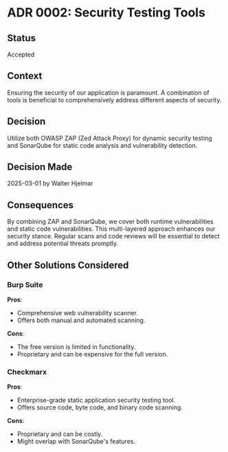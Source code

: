 # ADR 0002: Security Testing Tools

## Status
Accepted

## Context
Ensuring the security of our application is paramount. A combination of tools is beneficial to comprehensively address different aspects of security.

## Decision
Utilize both OWASP ZAP (Zed Attack Proxy) for dynamic security testing and SonarQube for static code analysis and vulnerability detection.

## Decision Made
2025-03-01 by Walter Hjelmar

## Consequences
By combining ZAP and SonarQube, we cover both runtime vulnerabilities and static code vulnerabilities. This multi-layered approach enhances our security stance. Regular scans and code reviews will be essential to detect and address potential threats promptly.

## Other Solutions Considered

### Burp Suite
**Pros**:
- Comprehensive web vulnerability scanner.
- Offers both manual and automated scanning.

**Cons**:
- The free version is limited in functionality.
- Proprietary and can be expensive for the full version.

### Checkmarx
**Pros**:
- Enterprise-grade static application security testing tool.
- Offers source code, byte code, and binary code scanning.

**Cons**:
- Proprietary and can be costly.
- Might overlap with SonarQube's features.
